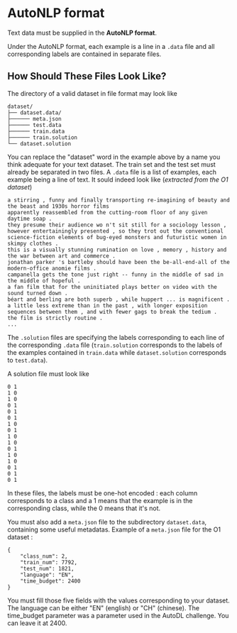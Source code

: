 # AutoNLP format

Text data must be supplied in the **AutoNLP format**.

Under the AutoNLP format, each example is a line in a `.data` file and all corresponding labels are contained in separate files.

## How Should These Files Look Like?

The directory of a valid dataset in file format may look like

```
dataset/
├── dataset.data/
├────── meta.json
├────── test.data
├────── train.data
├────── train.solution
└── dataset.solution
```

You can replace the "dataset" word in the example above by a name you think adequate for your text dataset. The train set and the test set must already be separated in two files. A `.data` file is a list of examples, each example being a line of text. It sould indeed look like (*extracted from the O1 dataset*)
```
a stirring , funny and finally transporting re-imagining of beauty and the beast and 1930s horror films 
apparently reassembled from the cutting-room floor of any given daytime soap . 
they presume their audience wo n't sit still for a sociology lesson , however entertainingly presented , so they trot out the conventional science-fiction elements of bug-eyed monsters and futuristic women in skimpy clothes . 
this is a visually stunning rumination on love , memory , history and the war between art and commerce . 
jonathan parker 's bartleby should have been the be-all-end-all of the modern-office anomie films . 
campanella gets the tone just right -- funny in the middle of sad in the middle of hopeful . 
a fan film that for the uninitiated plays better on video with the sound turned down . 
béart and berling are both superb , while huppert ... is magnificent . 
a little less extreme than in the past , with longer exposition sequences between them , and with fewer gags to break the tedium . 
the film is strictly routine .
...
```

The `.solution` files are specifying the labels corresponding to each line of the corresponding `.data` file (`train.solution` corresponds to the labels of the examples contained in `train.data` while `dataset.solution` corresponds to `test.data`).

A solution file must look like
```
0 1
1 0
1 0
0 1
0 1
0 1
1 0
0 1
1 0
1 0
0 1
1 0
1 0
0 1
0 1
0 1
```

In these files, the labels must be one-hot encoded : each column corresponds to a class and a 1 means that the example is in the corresponding class, while the 0 means that it's not.

You must also add a `meta.json` file to the subdirectory `dataset.data`, containing some useful metadatas. Example of a `meta.json` file for the O1 dataset :
```
{
    "class_num": 2,
    "train_num": 7792,
    "test_num": 1821,
    "language": "EN",
    "time_budget": 2400
}
```
You must fill those five fields with the values corresponding to your dataset. The language can be either "EN" (english) or "CH" (chinese). The time_budget parameter was a parameter used in the AutoDL challenge. You can leave it at 2400.
